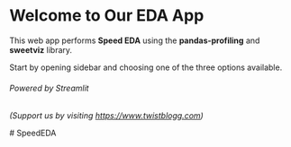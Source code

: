 # **Welcome to Our EDA App**

This web app performs **Speed EDA** using the **pandas-profiling** and **sweetviz** library.

Start by opening sidebar and choosing one of the three options available.

###### Powered by Streamlit

*(Support us by visiting https://www.twistblogg.com)*

#   S p e e d E D A  
 